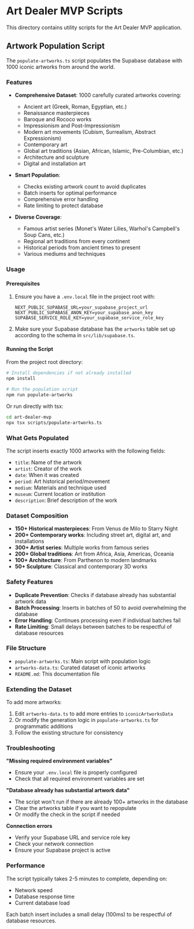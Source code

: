 # Art Dealer MVP Scripts

This directory contains utility scripts for the Art Dealer MVP application.

## Artwork Population Script

The `populate-artworks.ts` script populates the Supabase database with 1000 iconic artworks from around the world.

### Features

- **Comprehensive Dataset**: 1000 carefully curated artworks covering:
  - Ancient art (Greek, Roman, Egyptian, etc.)
  - Renaissance masterpieces
  - Baroque and Rococo works
  - Impressionism and Post-Impressionism
  - Modern art movements (Cubism, Surrealism, Abstract Expressionism)
  - Contemporary art
  - Global art traditions (Asian, African, Islamic, Pre-Columbian, etc.)
  - Architecture and sculpture
  - Digital and installation art

- **Smart Population**: 
  - Checks existing artwork count to avoid duplicates
  - Batch inserts for optimal performance
  - Comprehensive error handling
  - Rate limiting to protect database

- **Diverse Coverage**:
  - Famous artist series (Monet's Water Lilies, Warhol's Campbell's Soup Cans, etc.)
  - Regional art traditions from every continent
  - Historical periods from ancient times to present
  - Various mediums and techniques

### Usage

#### Prerequisites

1. Ensure you have a `.env.local` file in the project root with:
   ```env
   NEXT_PUBLIC_SUPABASE_URL=your_supabase_project_url
   NEXT_PUBLIC_SUPABASE_ANON_KEY=your_supabase_anon_key
   SUPABASE_SERVICE_ROLE_KEY=your_supabase_service_role_key
   ```

2. Make sure your Supabase database has the `artworks` table set up according to the schema in `src/lib/supabase.ts`.

#### Running the Script

From the project root directory:

```bash
# Install dependencies if not already installed
npm install

# Run the population script
npm run populate-artworks
```

Or run directly with tsx:

```bash
cd art-dealer-mvp
npx tsx scripts/populate-artworks.ts
```

### What Gets Populated

The script inserts exactly 1000 artworks with the following fields:
- `title`: Name of the artwork
- `artist`: Creator of the work
- `date`: When it was created
- `period`: Art historical period/movement
- `medium`: Materials and technique used
- `museum`: Current location or institution
- `description`: Brief description of the work

### Dataset Composition

- **150+ Historical masterpieces**: From Venus de Milo to Starry Night
- **200+ Contemporary works**: Including street art, digital art, and installations
- **300+ Artist series**: Multiple works from famous series
- **200+ Global traditions**: Art from Africa, Asia, Americas, Oceania
- **100+ Architecture**: From Parthenon to modern landmarks
- **50+ Sculpture**: Classical and contemporary 3D works

### Safety Features

- **Duplicate Prevention**: Checks if database already has substantial artwork data
- **Batch Processing**: Inserts in batches of 50 to avoid overwhelming the database
- **Error Handling**: Continues processing even if individual batches fail
- **Rate Limiting**: Small delays between batches to be respectful of database resources

### File Structure

- `populate-artworks.ts`: Main script with population logic
- `artworks-data.ts`: Curated dataset of iconic artworks
- `README.md`: This documentation file

### Extending the Dataset

To add more artworks:

1. Edit `artworks-data.ts` to add more entries to `iconicArtworksData`
2. Or modify the generation logic in `populate-artworks.ts` for programmatic additions
3. Follow the existing structure for consistency

### Troubleshooting

**"Missing required environment variables"**
- Ensure your `.env.local` file is properly configured
- Check that all required environment variables are set

**"Database already has substantial artwork data"**
- The script won't run if there are already 100+ artworks in the database
- Clear the artworks table if you want to repopulate
- Or modify the check in the script if needed

**Connection errors**
- Verify your Supabase URL and service role key
- Check your network connection
- Ensure your Supabase project is active

### Performance

The script typically takes 2-5 minutes to complete, depending on:
- Network speed
- Database response time
- Current database load

Each batch insert includes a small delay (100ms) to be respectful of database resources.